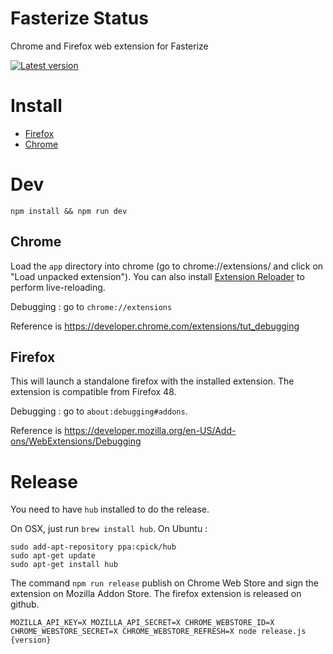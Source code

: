 # Fasterize Status

Chrome and Firefox web extension for Fasterize

[![Latest version][badge-cws]][link-cws]

  [badge-cws]: https://img.shields.io/chrome-web-store/v/pophpmnchlcddhhilmnopbahlaohdfig.svg?label=latest%20version
  [link-cws]: https://chrome.google.com/webstore/detail/fasterize-status/pophpmnchlcddhhilmnopbahlaohdfig "Version published on Chrome Web Store"

# Install

 * [Firefox](https://github.com/fasterize/fasterize-web-extension/releases/download/3.2.10/fasterize_status-3.2.10-an+fx.xpi)
 * [Chrome](https://chrome.google.com/webstore/detail/fasterize-status/pophpmnchlcddhhilmnopbahlaohdfig)

# Dev
    npm install && npm run dev

## Chrome

Load the `app` directory into chrome (go to chrome://extensions/ and click on "Load unpacked extension").
You can also install [Extension Reloader](https://chrome.google.com/webstore/detail/extensions-reloader/fimgfedafeadlieiabdeeaodndnlbhid) to perform live-reloading.

Debugging : go to `chrome://extensions`

Reference is https://developer.chrome.com/extensions/tut_debugging

## Firefox

This will launch a standalone firefox with the installed extension. The extension is compatible from Firefox 48.

Debugging : go to `about:debugging#addons`.

Reference is https://developer.mozilla.org/en-US/Add-ons/WebExtensions/Debugging

# Release

You need to have `hub` installed to do the release.

On OSX, just run `brew install hub`. On Ubuntu :

```
sudo add-apt-repository ppa:cpick/hub
sudo apt-get update
sudo apt-get install hub
```

The command `npm run release` publish on Chrome Web Store and sign the extension on Mozilla Addon Store. The firefox extension is released on github.

    MOZILLA_API_KEY=X MOZILLA_API_SECRET=X CHROME_WEBSTORE_ID=X CHROME_WEBSTORE_SECRET=X CHROME_WEBSTORE_REFRESH=X node release.js {version}
